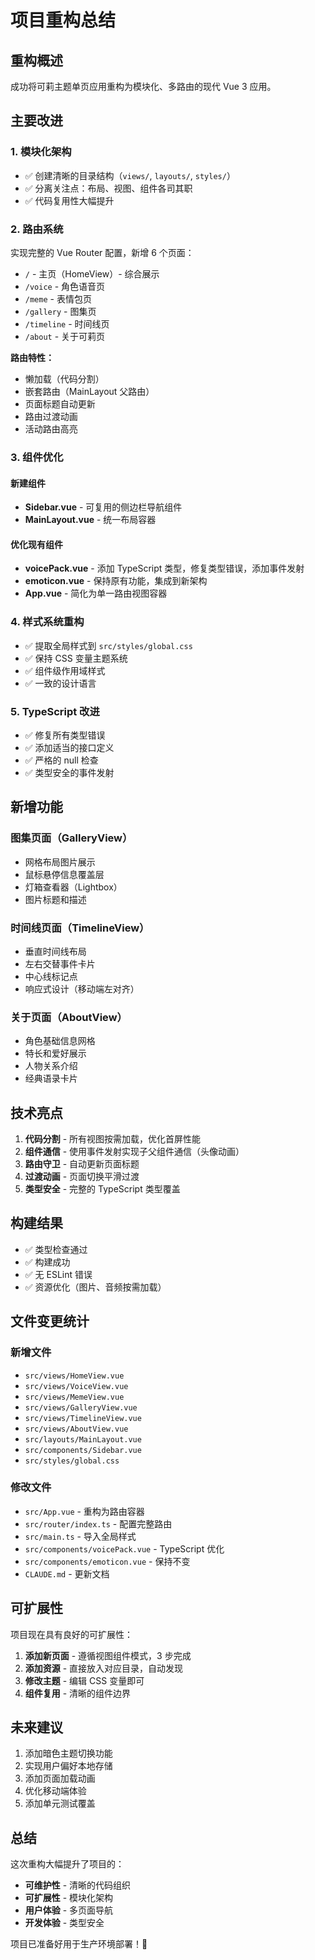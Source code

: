 # 项目重构总结

## 重构概述

成功将可莉主题单页应用重构为模块化、多路由的现代 Vue 3 应用。

## 主要改进

### 1. 模块化架构
- ✅ 创建清晰的目录结构（`views/`, `layouts/`, `styles/`）
- ✅ 分离关注点：布局、视图、组件各司其职
- ✅ 代码复用性大幅提升

### 2. 路由系统
实现完整的 Vue Router 配置，新增 6 个页面：
- `/` - 主页（HomeView）- 综合展示
- `/voice` - 角色语音页
- `/meme` - 表情包页
- `/gallery` - 图集页
- `/timeline` - 时间线页
- `/about` - 关于可莉页

**路由特性：**
- 懒加载（代码分割）
- 嵌套路由（MainLayout 父路由）
- 页面标题自动更新
- 路由过渡动画
- 活动路由高亮

### 3. 组件优化

#### 新建组件
- **Sidebar.vue** - 可复用的侧边栏导航组件
- **MainLayout.vue** - 统一布局容器

#### 优化现有组件
- **voicePack.vue** - 添加 TypeScript 类型，修复类型错误，添加事件发射
- **emoticon.vue** - 保持原有功能，集成到新架构
- **App.vue** - 简化为单一路由视图容器

### 4. 样式系统重构
- ✅ 提取全局样式到 `src/styles/global.css`
- ✅ 保持 CSS 变量主题系统
- ✅ 组件级作用域样式
- ✅ 一致的设计语言

### 5. TypeScript 改进
- ✅ 修复所有类型错误
- ✅ 添加适当的接口定义
- ✅ 严格的 null 检查
- ✅ 类型安全的事件发射

## 新增功能

### 图集页面（GalleryView）
- 网格布局图片展示
- 鼠标悬停信息覆盖层
- 灯箱查看器（Lightbox）
- 图片标题和描述

### 时间线页面（TimelineView）
- 垂直时间线布局
- 左右交替事件卡片
- 中心线标记点
- 响应式设计（移动端左对齐）

### 关于页面（AboutView）
- 角色基础信息网格
- 特长和爱好展示
- 人物关系介绍
- 经典语录卡片

## 技术亮点

1. **代码分割** - 所有视图按需加载，优化首屏性能
2. **组件通信** - 使用事件发射实现子父组件通信（头像动画）
3. **路由守卫** - 自动更新页面标题
4. **过渡动画** - 页面切换平滑过渡
5. **类型安全** - 完整的 TypeScript 类型覆盖

## 构建结果

- ✅ 类型检查通过
- ✅ 构建成功
- ✅ 无 ESLint 错误
- ✅ 资源优化（图片、音频按需加载）

## 文件变更统计

### 新增文件
- `src/views/HomeView.vue`
- `src/views/VoiceView.vue`
- `src/views/MemeView.vue`
- `src/views/GalleryView.vue`
- `src/views/TimelineView.vue`
- `src/views/AboutView.vue`
- `src/layouts/MainLayout.vue`
- `src/components/Sidebar.vue`
- `src/styles/global.css`

### 修改文件
- `src/App.vue` - 重构为路由容器
- `src/router/index.ts` - 配置完整路由
- `src/main.ts` - 导入全局样式
- `src/components/voicePack.vue` - TypeScript 优化
- `src/components/emoticon.vue` - 保持不变
- `CLAUDE.md` - 更新文档

## 可扩展性

项目现在具有良好的可扩展性：

1. **添加新页面** - 遵循视图组件模式，3 步完成
2. **添加资源** - 直接放入对应目录，自动发现
3. **修改主题** - 编辑 CSS 变量即可
4. **组件复用** - 清晰的组件边界

## 未来建议

1. 添加暗色主题切换功能
2. 实现用户偏好本地存储
3. 添加页面加载动画
4. 优化移动端体验
5. 添加单元测试覆盖

## 总结

这次重构大幅提升了项目的：
- **可维护性** - 清晰的代码组织
- **可扩展性** - 模块化架构
- **用户体验** - 多页面导航
- **开发体验** - 类型安全

项目已准备好用于生产环境部署！🎉
